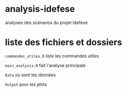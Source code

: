 # analysis-idefese
analyses des scénarios du projet Idefese

# liste des fichiers et dossiers

`commandes_utiles.R` liste les commandes utiles

`main_analysis.R` fait l'analyse principale

`Data` où sont les données

`Output` pour les plots
